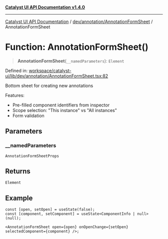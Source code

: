 [**Catalyst UI API Documentation v1.4.0**](../../../../README.md)

---

[Catalyst UI API Documentation](../../../../README.md) / [dev/annotation/AnnotationFormSheet](../README.md) / AnnotationFormSheet

# Function: AnnotationFormSheet()

> **AnnotationFormSheet**(`__namedParameters`): `Element`

Defined in: [workspace/catalyst-ui/lib/dev/annotation/AnnotationFormSheet.tsx:82](https://github.com/TheBranchDriftCatalyst/catalyst-ui/blob/main/lib/dev/annotation/AnnotationFormSheet.tsx#L82)

Bottom sheet for creating new annotations

Features:

- Pre-filled component identifiers from inspector
- Scope selection: "This instance" vs "All instances"
- Form validation

## Parameters

### \_\_namedParameters

`AnnotationFormSheetProps`

## Returns

`Element`

## Example

```tsx
const [open, setOpen] = useState(false);
const [component, setComponent] = useState<ComponentInfo | null>(null);

<AnnotationFormSheet open={open} onOpenChange={setOpen} selectedComponent={component} />;
```
